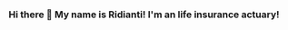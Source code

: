 ### Hi there 👋 My name is Ridianti! I'm an life insurance actuary!

<!--
**ridiantiriski/ridiantiriski** is a ✨ _special_ ✨ repository because its `README.md` (this file) appears on your GitHub profile.

Here are some ideas to get you started:

- 🔭 I’m currently working on one of Sharia Reinsurance in Indonesia
- 🌱 I’m currently learning ...
- 👯 I’m looking to collaborate on ...
- 🤔 I’m looking for help with ...
- 💬 Ask me about anything!
- 📫 How to reach me: ...
- 😄 Pronouns: ...
- ⚡ Fun fact: ...
-->
